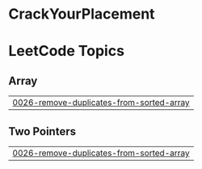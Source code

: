 # CrackYourPlacement

<!---LeetCode Topics Start-->
# LeetCode Topics
## Array
|  |
| ------- |
| [0026-remove-duplicates-from-sorted-array](https://github.com/omkarnagalgawe/CrackYourPlacement/tree/master/0026-remove-duplicates-from-sorted-array) |
## Two Pointers
|  |
| ------- |
| [0026-remove-duplicates-from-sorted-array](https://github.com/omkarnagalgawe/CrackYourPlacement/tree/master/0026-remove-duplicates-from-sorted-array) |
<!---LeetCode Topics End-->